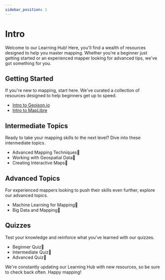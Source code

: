 ```yaml
---
sidebar_position: 1
---
```


# Intro

Welcome to our Learning Hub! Here, you'll find a wealth of resources designed to help you master mapping. Whether you're a beginner just getting started or an experienced mapper looking for advanced tips, we've got something for you.

## Getting Started

If you're new to mapping, start here. We've curated a collection of resources designed to help beginners get up to speed.

- [Intro to Geojson.io](./tutorials/geojson)
- [Intro to MapLibre](./tutorials/maplibre)

## Intermediate Topics

Ready to take your mapping skills to the next level? Dive into these intermediate topics.

- Advanced Mapping Techniques🚧
- Working with Geospatial Data🚧
- Creating Interactive Maps🚧

## Advanced Topics

For experienced mappers looking to push their skills even further, explore our advanced topics.

- Machine Learning for Mapping🚧
- Big Data and Mapping🚧

## Quizzes

Test your knowledge and reinforce what you've learned with our quizzes.

- Beginner Quiz🚧
- Intermediate Quiz🚧
- Advanced Quiz🚧

We're constantly updating our Learning Hub with new resources, so be sure to check back often. Happy mapping!